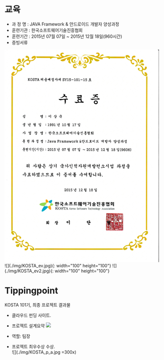 # 교육
- 과 정 명 : JAVA Framework & 안드로이드 개발자 양성과정
- 훈련기관 : 한국소프트웨어기술진흥협회
- 훈련기간 : 2015년 07월 07일 ~ 2015년 12월 18일(960시간)
- 증빙서류   
<img src = "./img/KOSTA_ev.jpg">
![](./img/KOSTA_ev.jpg){: width="100" height="100"} 
![](./img/KOSTA_ev2.jpg){: width="100" height="100"}

# Tippingpoint

KOSTA 101기, 최종 프로젝트 결과물
- 클라우드 펀딩 사이트.
- 프로젝트 설계요약
![](./img/tippingpoint_summary.png=300x)



- 역할: 팀장
- 프로젝트 최우수상 수상.   
![](./img/KOSTA_p_a.jpg =300x)
